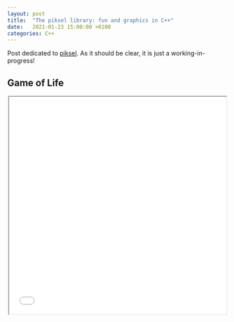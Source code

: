 ```yaml
---
layout: post
title:  "The piksel library: fun and graphics in C++"
date:   2021-01-23 15:00:00 +0100
categories: C++
---
```


Post dedicated to [piksel](https://bernhardfritz.github.io/piksel/#/).
As it should be clear, it is just a working-in-progress!

## Game of Life

<p align="center">
<iframe src="/assets/misc/game_of_life/game_of_life.html" width="496px" height="496px" scrolling="no"/>
</p>

## Forza Quattro

<p align="center">
<iframe src="/assets/misc/forza_quattro/solved_forza_quattro.html" width="560px" height="480px" scrolling="no"/>
</p>
